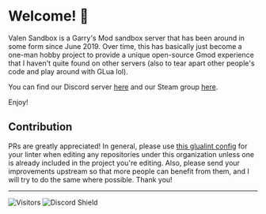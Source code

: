 # Welcome! 🙂
Valen Sandbox is a Garry's Mod sandbox server that has been around in some form since June 2019. Over time, this has basically just become a one-man hobby project to provide a unique open-source Gmod experience that I haven't quite found on other servers (also to tear apart other people's code and play around with GLua lol).

You can find our Discord server [here](https://discord.gg/xSqMRgjcpq) and our Steam group [here](https://steamcommunity.com/groups/valensandbox).

Enjoy!

## Contribution
PRs are greatly appreciated! In general, please use [this glualint config](TODO) for your linter when editing any repositories under this organization unless one is already included in the project you're editing. Also, please send your improvements upstream so that more people can benefit from them, and I will try to do the same where possible. Thank you!

---

<img alt="Visitors" src="https://visitor-badge.laobi.icu/badge?page_id=Valen-Sandbox"> <img src="https://discordapp.com/api/guilds/593882351231303690/widget.png?style=shield" alt="Discord Shield"/>
